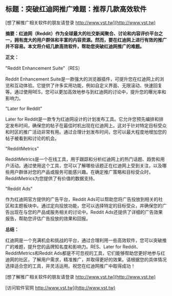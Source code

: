 ## **标题：突破红迪网推广难题：推荐几款高效软件**

[想了解推广相关软件的朋友请登录 http://www.vst.tw](http://www.vst.tw)

**摘要：红迪网（Reddit）作为全球最大的社交新闻聚合、讨论和内容评价平台之一，拥有庞大的用户群体和丰富的内容资源。然而，要在红迪网上进行有效的推广并不容易。本文将介绍几款高效软件，帮助您突破红迪网推广的难题。**

**正文：**

"Reddit Enhancement Suite"（RES）

Reddit Enhancement Suite是一款强大的浏览器插件，可提升您在红迪网上的浏览和互动体验。它提供了许多实用功能，例如自定义界面、无限滚动、快速回复等。通过使用RES，您可以更加高效地参与到红迪网的讨论中，提升您的曝光率和影响力。

"Later for Reddit"

Later for Reddit是一款专为红迪网设计的计划发布工具。它允许您预先编排和排定发布时间，确保您的帖子在最佳时机出现在红迪网上。这对于针对特定目标受众和时区的推广活动非常有用。通过合理计划发布时间，您可以最大程度地增加您的帖子被看到和讨论的机会。

"RedditMetrics"

RedditMetrics是一个在线工具，用于跟踪和分析红迪网上的热门话题、趋势和用户活动。通过使用这个工具，您可以了解哪些话题正在红迪网上受到关注，以及哪些用户群体对您的产品或服务可能感兴趣。在确定推广策略和目标受众时，RedditMetrics为您提供了有价值的数据支持。

"Reddit Ads"

作为红迪网官方提供的广告平台，Reddit Ads可以帮助您将广告投放到相关的社区和主题板块中。通过定向投放功能，您可以选择特定的目标受众，并确保您的广告出现在与您的产品或服务相关的讨论中。Reddit Ads还提供了详细的广告效果报告，帮助您评估广告投放的效果和回报。

**总结：**

红迪网是一个充满机会和挑战的平台，通过合理利用一些高效软件，您可以突破推广的难题，提升您的品牌知名度和影响力。RES、Later for Reddit、RedditMetrics和Reddit Ads都是不可忽视的工具，它们能够帮助您更好地参与红迪网的社区，了解用户需求，精准推广，并取得更好的效果。请根据您的具体情况选择适合您的工具，并灵活运用。祝您在红迪网推广中取得成功！

[想了解推广相关软件的朋友请登录 http://www.vst.tw](http://www.vst.tw)


[访问软件官网 http://www.vst.tw](http://www.vst.tw)
